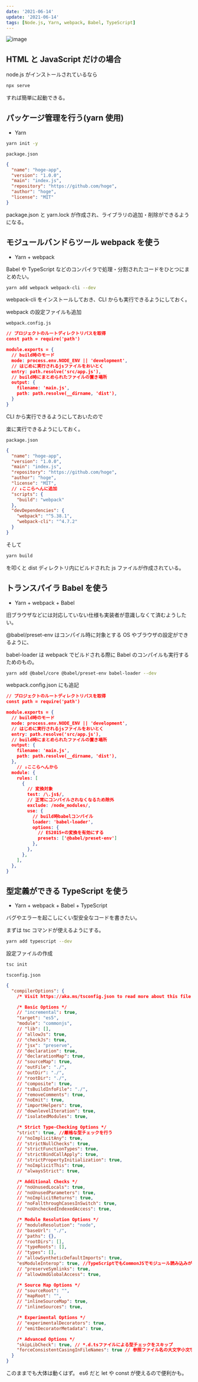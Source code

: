 ```yaml
---
date: '2021-06-14'
update: '2021-06-14'
tags: [Node.js, Yarn, webpack, Babel, TypeScript]
---
```


![image](https://user-images.githubusercontent.com/66813233/121908630-25d5e600-cd68-11eb-9482-ad33b7a9428b.png)


## HTML と JavaScript だけの場合

node.js がインストールされているなら

```bash
npx serve
```

すれば簡単に起動できる。

## パッケージ管理を行う(yarn 使用)

- Yarn

```bash
yarn init -y
```

`package.json`

```json
{
  "name": "hoge-app",
  "version": "1.0.0",
  "main": "index.js",
  "repository": "https://github.com/hoge",
  "author": "hoge",
  "license": "MIT"
}
```

package.json と yarn.lock が作成され、ライブラリの追加・削除ができるようになる。

## モジュールバンドらツール webpack を使う

- Yarn + webpack

Babel や TypeScript などのコンパイラで処理・分割されたコードをひとつにまとめたい。

```bash
yarn add webpack webpack-cli --dev
```

webpack-cli をインストールしておき、CLI からも実行できるようにしておく。

webpack の設定ファイルも追加

`webpack.config.js`

```json
// プロジェクトのルートディレクトリパスを取得
const path = require('path')

module.exports = {
  // build時のモード
  mode: process.env.NODE_ENV || 'development',
  // はじめに実行されるjsファイルをおいとく
  entry: path.resolve('src/app.js'),
  // build時にまとめられたファイルの置き場所
  output: {
    filename: 'main.js',
    path: path.resolve(__dirname, 'dist'),
  }
}
```

CLI から実行できるようにしておいたので

楽に実行できるようにしておく。

`package.json`

```json
{
  "name": "hoge-app",
  "version": "1.0.0",
  "main": "index.js",
  "repository": "https://github.com/hoge",
  "author": "hoge",
  "license": "MIT",
  // ↓ここらへんに追加
  "scripts": {
    "build": "webpack"
  },
  "devDependencies": {
    "webpack": "^5.38.1",
    "webpack-cli": "^4.7.2"
  }
}
```

そして

```bash
yarn build
```

を叩くと dist ディレクトリ内にビルドされた js ファイルが作成されている。

## トランスパイラ Babel を使う

- Yarn + webpack + Babel

旧ブラウザなどには対応していない仕様も実装者が意識しなくて済むようしたい。

@babel/preset-env はコンパイル時に対象とする OS やブラウザの設定ができるように、

babel-loader は webpack でビルドされる際に Babel のコンパイルも実行するためのもの。

```bash
yarn add @babel/core @babel/preset-env babel-loader --dev
```

webpack.config.json にも追記

```json
// プロジェクトのルートディレクトリパスを取得
const path = require('path')

module.exports = {
  // build時のモード
  mode: process.env.NODE_ENV || 'development',
  // はじめに実行されるjsファイルをおいとく
  entry: path.resolve('src/app.js'),
  // build時にまとめられたファイルの置き場所
  output: {
    filename: 'main.js',
    path: path.resolve(__dirname, 'dist'),
  },
	// ↓ここらへんから
  module: {
    rules: [
      {
        // 変換対象
        test: /\.js$/,
        // 正常にコンパイルされなくなるため除外
        exclude: /node_modules/,
        use: {
          // build時babelコンパイル
          loader: 'babel-loader',
          options: {
            // ES2015+の変換を有効にする
            presets: ['@babel/preset-env']
          },
        },
      },
    ],
  },
}
```

## 型定義ができる TypeScript を使う

- Yarn + webpack + Babel + TypeScript

バグやエラーを起こしにくい型安全なコードを書きたい。

まずは tsc コマンドが使えるようにする。

```bash
yarn add typescript --dev
```

設定ファイルの作成

```bash
tsc init
```

`tsconfig.json`

```json
{
  "compilerOptions": {
    /* Visit https://aka.ms/tsconfig.json to read more about this file */

    /* Basic Options */
    // "incremental": true,
    "target": "es5",
    "module": "commonjs",
    // "lib": [],
    // "allowJs": true,
    // "checkJs": true,
    // "jsx": "preserve",
    // "declaration": true,
    // "declarationMap": true,
    // "sourceMap": true,
    // "outFile": "./",
    // "outDir": "./",
    // "rootDir": "./",
    // "composite": true,
    // "tsBuildInfoFile": "./",
    // "removeComments": true,
    // "noEmit": true,
    // "importHelpers": true,
    // "downlevelIteration": true,
    // "isolatedModules": true,

    /* Strict Type-Checking Options */
    "strict": true, //厳格な型チェックを行う
    // "noImplicitAny": true,
    // "strictNullChecks": true,
    // "strictFunctionTypes": true,
    // "strictBindCallApply": true,
    // "strictPropertyInitialization": true,
    // "noImplicitThis": true,
    // "alwaysStrict": true,

    /* Additional Checks */
    // "noUnusedLocals": true,
    // "noUnusedParameters": true,
    // "noImplicitReturns": true,
    // "noFallthroughCasesInSwitch": true,
    // "noUncheckedIndexedAccess": true,

    /* Module Resolution Options */
    // "moduleResolution": "node",
    // "baseUrl": "./",
    // "paths": {},
    // "rootDirs": [],
    // "typeRoots": [],
    // "types": [],
    // "allowSyntheticDefaultImports": true,
    "esModuleInterop": true, //TypeScriptでもCommonJSでモジュール読み込みができるようにする
    // "preserveSymlinks": true,
    // "allowUmdGlobalAccess": true,

    /* Source Map Options */
    // "sourceRoot": "",
    // "mapRoot": "",
    // "inlineSourceMap": true,
    // "inlineSources": true,

    /* Experimental Options */
    // "experimentalDecorators": true,
    // "emitDecoratorMetadata": true,

    /* Advanced Options */
    "skipLibCheck": true, // *.d.tsファイルによる型チェックをスキップ
    "forceConsistentCasingInFileNames": true // 参照ファイル名の大文字小文字を区別する
  }
}
```

このままでも大体は動くはず。
es6 だと let や const が使えるので便利かも。
